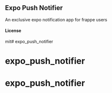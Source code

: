 ## Expo Push Notifier

An exclusive expo notification app for frappe users

#### License

mit# expo_push_notifier
# expo_push_notifier
# expo_push_notifier

